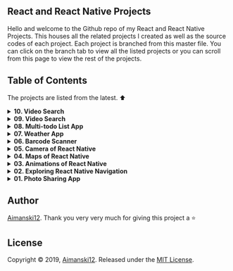 ## React and React Native Projects

Hello and welcome to the Github repo of my React and React Native Projects. This houses all the related projects I created as well as the source codes of each project. Each project is branched from this master file. You can click on the branch tab to view all the listed projects or you can scroll from this page to view the rest of the projects. 

## Table of Contents

The projects are listed from the latest. :arrow_up:

<details>
  <summary><strong>10. Video Search</strong></summary>

  ### Overview :sunglasses:

  > Coming Soon!

</details> 

<details>
  <summary><strong>09. Video Search</strong></summary>

  ### Overview :sunglasses:

  > This is a Movie Searcher App. It allows the user to search movies and informations relation about the searched movie. This app uses The Movie DB API to query data about movies. It also uses Axios, a Promised Based HTTP module for NodeJS.
  > MovieDB have so many API's that you can use to query informations about movies. It gives the developer a free API Key 

  [View it live from your browser.](http://bit.ly/36rnvtd) Deployed with Firebase<br>
  [View project source code](https://github.com/Aimanski12/ReactJS_Projects/tree/proj09).<br>
  [Watch Short Video Clip](https://www.youtube.com/watch?v=-JO-5kmfmys&t=3s) <br>

  <div float="left">
    <a href="https://www.youtube.com/watch?v=-JO-5kmfmys&t=3s">
      <img src="https://github.com/Aimanski12/proj-resource/blob/master/libs/react/react09-moviesearch.gif" alt="screen shot">
    </a>
  </div>

</details> 


<details>
<summary><strong>08. Multi-todo List App</strong></summary>

### Overview :sunglasses:

> Todo List App is very common programming exercises. I am building this app and want to make it something different. It is a list of todo-list. It allows you to create multiple todo-list with the same functionality. This app is a MERN Stack App. 

[View it from your browser](http://bit.ly/aiman-reactjs08). Deployed at Heroku. <br>
[View project source code](https://github.com/Aimanski12/ReactJS_Projects/tree/proj08).<br>
[Watch Short Video Clip](https://www.youtube.com/watch?v=RT3m9PTgPb8).

<div float="left">
  <a href="https://www.youtube.com/watch?v=RT3m9PTgPb8">
    <img src="https://user-images.githubusercontent.com/32781697/59612982-ae6f0c80-90e3-11e9-9132-340ff4deb5fe.png" alt="screen shot">
  </a>
</div>
</details>


<details>
<summary><strong>07. Weather App</strong></summary>

### Overview :sunglasses:

This is a simple weather app that allows you to check weather conditions from any city you want. You can type any city and it will provide the latest weather of that city you entered. The resources from this app are from [OpenWeatherMap](https://openweathermap.org/). 

[View it from your browser](https://aimanski-weatherapp.firebaseapp.com/). Deployed at firebase.<br>
[View project source code](https://github.com/Aimanski12/ReactJS_Projects/tree/proj07).<br>
[Watch Short Video Clip](https://www.youtube.com/watch?v=_M7zkeqpyD8). <br>

<div float="left">
  <a href="https://www.youtube.com/watch?v=_M7zkeqpyD8">
    <img src="https://user-images.githubusercontent.com/32781697/58397784-25027800-8018-11e9-8df8-739d52ddc9f8.gif" alt="screen shot">
  </a>
</div>
</details>


<details>
<summary><strong>06. Barcode Scanner</strong></summary>

### Overview :sunglasses:

Barcode scanners are one of the applications that amazes me. So, I have decided to create one. This is app allows you to scan barcodes directly from the user's browser. The app is using [Quagga](https://serratus.github.io/quaggaJS/) a javascript library that streams the user's camera and then searches for any barcodes rendered from the streamed video. The app fetches data from [Barcode API](https://www.barcodelookup.com/api) and then returns product information related to the barcode. 


[View it from your browser](http://bit.ly/aiman-reactjs06). Deployed on Firebase. <br>

[View project source code](https://github.com/Aimanski12/ReactJS_Projects/tree/proj06). <br>

[Watch Short Video Clip](https://www.youtube.com/watch?v=RHSBdVFhjZs&feature=youtu.be).

<div float="left">
  <a href="https://www.youtube.com/watch?v=RHSBdVFhjZs&feature=youtu.be">
    <img src="https://user-images.githubusercontent.com/32781697/57206082-c56cfb80-6f88-11e9-8d76-a94aef05d1f2.gif" alt="screen shot">
  </a>
</div>
</details>

<details>
<summary><strong>05. Camera of React Native </strong></summary>

### Overview :sunglasses:

I was trying to play some api's where I can render a real camera with [React Native Camera](https://github.com/react-native-community/react-native-camera) and store images to cloud storage using [Google Firebase](https://firebase.google.com/) and store all images data so that the user can access all the information. I was very excited creating this app. In this project, I learned how to set up a native app using camera and how to build a cloud data storage.

[View project source code](https://github.com/Aimanski12/ReactJS_Projects/tree/proj05).

[Watch Short Video Clip](https://www.youtube.com/watch?v=BcZZbDwvVFw&feature=youtu.be).

<div float="left">
  <a href="https://www.youtube.com/watch?v=BcZZbDwvVFw&feature=youtu.be">
    <img src="https://user-images.githubusercontent.com/32781697/56854352-ad4b0b80-68fa-11e9-88d5-cb93e8ce7b79.png" alt="screen shot">
  </a>
</div>

</details>

<details>
<summary><strong>04. Maps of React Native </strong></summary>

### Overview :sunglasses:

[View project source code](https://github.com/Aimanski12/ReactJS_Projects/tree/proj04).

I wanted to make an application that renders [Google Maps](https://www.google.com/maps) so I made this application that renders maps on a mobile device. I had so much fun building this application and I learned how to render map components using `MapView` and the properties that are needed for the map to render. I also learned how to create map markers using `MapView.Marker` and animate the markers when a new location is selected. I also learned how to `Polygons` and `Polylines`. This can be very useful for projects that needs map components.

<div float="left">
<a href="https://user-images.githubusercontent.com/32781697/56159806-31ac9e80-5f8b-11e9-9364-ebbab786a849.gif"><img src="https://user-images.githubusercontent.com/32781697/56159806-31ac9e80-5f8b-11e9-9364-ebbab786a849.gif" title="Project Clip" /></a>
<a href="https://user-images.githubusercontent.com/32781697/56159821-3f622400-5f8b-11e9-8651-d3596e9cf294.gif"><img src="https://user-images.githubusercontent.com/32781697/56159821-3f622400-5f8b-11e9-8651-d3596e9cf294.gif" title="Project Clip" /></a>
<a href="https://user-images.githubusercontent.com/32781697/56159840-4ab54f80-5f8b-11e9-81ce-095fbb2d0577.gif"><img src="https://user-images.githubusercontent.com/32781697/56159840-4ab54f80-5f8b-11e9-81ce-095fbb2d0577.gif" title="Project Clip" /></a>
<a href="https://user-images.githubusercontent.com/32781697/56159853-56a11180-5f8b-11e9-9fa4-fba0aeb036b1.gif"><img src="https://user-images.githubusercontent.com/32781697/56159853-56a11180-5f8b-11e9-9fa4-fba0aeb036b1.gif" title="Project Clip" /></a>
</div>

</details>

<details>
<summary><strong>03. Animations of React Native</strong></summary>

### Overview :sunglasses:
I was playing with `React Native Animation` library for this project and I learned a lot from it. In this project I learned configure animation using `Animate.timing()` and how to compose animation methods. I also explored how to combine animations values and how to modify the segments of the animation using `interpolate()` and use it to built in methods like `transform`, `translate`, `scale`.

[View project source code](https://github.com/Aimanski12/ReactJS_Projects/tree/proj03).

<div float="left">
<a href="https://user-images.githubusercontent.com/32781697/55842214-1d365500-5af8-11e9-89a9-c422e9357ecb.gif"><img src="https://user-images.githubusercontent.com/32781697/55842214-1d365500-5af8-11e9-89a9-c422e9357ecb.gif" title="Project Clip" /></a>
<a href="https://user-images.githubusercontent.com/32781697/55842293-74d4c080-5af8-11e9-85e7-b0396796a4ed.gif"><img src="https://user-images.githubusercontent.com/32781697/55842293-74d4c080-5af8-11e9-85e7-b0396796a4ed.gif" title="Project Clip" /></a>
<a href="https://user-images.githubusercontent.com/32781697/55842329-a3529b80-5af8-11e9-9dca-5216d1483db4.gif"><img src="https://user-images.githubusercontent.com/32781697/55842329-a3529b80-5af8-11e9-9dca-5216d1483db4.gif" title="Project Clip" /></a>
</div>

</details>

<details>
<summary><strong>02. Exploring React Native Navigation</strong></summary>

### Overview :sunglasses:
This challenge deepens my understanding of `Navigation` functions of [React Native Navigation](https://reactnavigation.org/) version 3.x. Creating tabs using `creareStackNavigator`, `createSwitchNavigator`, `createBottomTabNavigator`, `createAppContainer`, and `createDrawerNavigator` are some of the few things I was exploring in this project.  

[View project source code](https://github.com/Aimanski12/ReactJS_Projects/tree/proj02).

<div float="left">
<a href="https://user-images.githubusercontent.com/32781697/55290964-4d1a8580-539f-11e9-93c2-221486aef6a7.gif"><img src="https://user-images.githubusercontent.com/32781697/55290964-4d1a8580-539f-11e9-93c2-221486aef6a7.gif" title="Project Clip"/></a>
</div>

  
</details>

<details>
<summary><strong>01. Photo Sharing App</strong></summary>

### Overview :sunglasses:
This is a full 
  [React Native](https://facebook.github.io/react-native/) project I took from [Udemy](https://www.udemy.com/react-native-the-practical-guide/learn/lecture/13914812#content). The course covers a lot of `React Native` fundamentals from `Component` rendering, `Navigation and Routers`, `Animation`, `Styling`, `Redux`, `State and Props` and many more like 
  
  [Redux](https://redux.js.org/) and [Firebase](https://firebase.google.com/). The course also covers other libraries like [Icons](https://github.com/oblador/react-native-vector-icons), [Camera Detection](https://github.com/react-native-community/react-native-camera) and [Geolocations](https://facebook.github.io/react-native/docs/geolocation). I have learned a lot in this course and it has broaden my knowledge about this framework.
  [View project source code](https://github.com/Aimanski12/react-native-p03).

  <div float="left">
    <a href="https://user-images.githubusercontent.com/32781697/55290400-856a9580-5398-11e9-8ebb-785659c2813f.png"><img src="https://user-images.githubusercontent.com/32781697/55290400-856a9580-5398-11e9-8ebb-785659c2813f.png" title="Project Clip"/></a>
  </div>

</details>

## Author

[Aimanski12](https://github.com/Aimanski12).
Thank you very very much for giving this project a :star:

## License 

Copyright © 2019, [Aimanski12](https://github.com/Aimanski12).
Released under the [MIT License](LICENSE).

